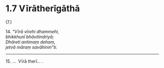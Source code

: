 

# 1.7 Vīrātherīgāthā



(7.)

14\. _“Vīrā vīrehi dhammehi,_  
_bhikkhunī bhāvitindriyā;_  
_Dhāreti antimaṃ dehaṃ,_  
_jetvā māraṃ savāhinin”ti._  


---

15\. …  Vīrā therī… .





